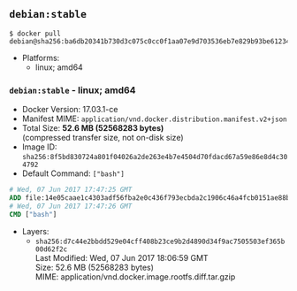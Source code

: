 ## `debian:stable`

```console
$ docker pull debian@sha256:ba6db20341b730d3c075c0cc0f1aa07e9d703536eb7e829b93be61234ff74c2f
```

-	Platforms:
	-	linux; amd64

### `debian:stable` - linux; amd64

-	Docker Version: 17.03.1-ce
-	Manifest MIME: `application/vnd.docker.distribution.manifest.v2+json`
-	Total Size: **52.6 MB (52568283 bytes)**  
	(compressed transfer size, not on-disk size)
-	Image ID: `sha256:8f5bd830724a801f04026a2de263e4b7e4504d70fdacd67a59e86e8d4c304792`
-	Default Command: `["bash"]`

```dockerfile
# Wed, 07 Jun 2017 17:47:25 GMT
ADD file:14e05caae1c4303adf56fba2e0c436f793ecbda2c1906c46a4fcb0151ae88b69 in / 
# Wed, 07 Jun 2017 17:47:26 GMT
CMD ["bash"]
```

-	Layers:
	-	`sha256:d7c44e2bbdd529e04cff408b23ce9b2d4890d34f9ac7505503ef365b00d62f2c`  
		Last Modified: Wed, 07 Jun 2017 18:06:59 GMT  
		Size: 52.6 MB (52568283 bytes)  
		MIME: application/vnd.docker.image.rootfs.diff.tar.gzip

